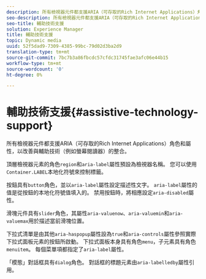 ```yaml
---
description: 所有檢視器元件都支援ARIA（可存取的Rich Internet Applications）角色和屬性，以改善與輔助技術（例如螢幕閱讀器）的整合。
seo-description: 所有檢視器元件都支援ARIA（可存取的Rich Internet Applications）角色和屬性，以改善與輔助技術（例如螢幕閱讀器）的整合。
seo-title: 輔助技術支援
solution: Experience Manager
title: 輔助技術支援
topic: Dynamic media
uuid: 52f5dad9-7309-4385-99bc-79d02d3ba2d9
translation-type: tm+mt
source-git-commit: 7bc7b3a86fbcdc57cfdc31745fae3afc06e44b15
workflow-type: tm+mt
source-wordcount: '0'
ht-degree: 0%

---
```



# 輔助技術支援{#assistive-technology-support}

所有檢視器元件都支援ARIA（可存取的Rich Internet Applications）角色和屬性，以改善與輔助技術（例如螢幕閱讀器）的整合。

頂層檢視器元素的角色`region`和`aria-label`屬性預設為檢視器名稱。 您可以使用`Container.LABEL`本地化符號來控制標籤。

按鈕具有`button`角色，並以`aria-label`屬性設定描述性文字。 `aria-label`屬性的值是從按鈕的本地化符號值填入的。 禁用按鈕時，將相應設定`aria-disabled`屬性。

滑塊元件具有`slider`角色，其屬性`aria-valuenow`、`aria-valuemin`和`aria-valuemax`用於描述當前滑塊位置。

下拉式清單是由其他`aria-haspopup`屬性設為`true`和`aria-controls`屬性參照實際下拉式面板元素的按鈕所啟動。 下拉式面板本身具有角色`menu`，子元素具有角色`menuitem`。 每個菜單項都指定了`aria-label`屬性。

「模態」對話框具有`dialog`角色。 對話框的標題元素由`aria-labelledby`屬性引用。
